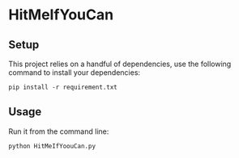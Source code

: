 # HitMeIfYouCan

## Setup

This project relies on a handful of dependencies, use the following command to install your dependencies:

```shell
pip install -r requirement.txt
```


## Usage

Run it from the command line:

```shell
python HitMeIfYoouCan.py
```
